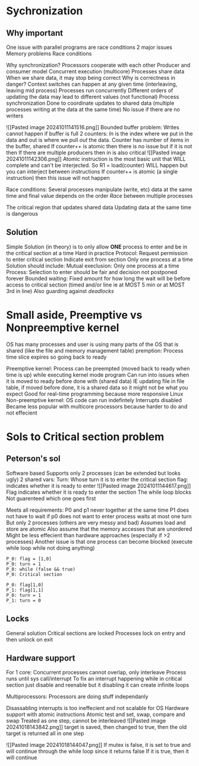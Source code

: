 # Sychronization
## Why important
One issue with parallel programs are race conditions
2 major issues
	Memory problems
	Race conditions

Why synchronization?
	Processors cooperate with each other 
		Producer and consumer model
		Concurrent execution (multicore)
	Processes share data
		When we share data, it may stop being correct
	Why is correctness in danger?
		Context switches can happen at any given time (interleaving, leaving mid process)
		Processes run concurrently
		Different orders of updating the data may lead to different values (not functional)
	Process synchronization
		Done to coordinate updates to shared data (multiple processes writing at the data at the same time)
		No issue if there are no writers

![[Pasted image 20241011141516.png]]
Bounded buffer problem: Writes cannot happen if buffer is full
2 counters:
	*In* is the index where we put in the data and out is where we pull *out* the data. 
	Counter has number of items in the buffer, shared
If counter++ is atomic then there is no issue but if it is not then 
If there are multiple producers then in is also critical
![[Pasted image 20241011142306.png]]
Atomic instruction is the most basic unit that WILL complete and can't be interjected. So R1 = load(counter) WILL happen but you can interject between instructions
If counter++ is atomic (a single instruction) then this issue will not happen

Race conditions:
	Several processes manipulate (write, etc) data at the same time and final value depends on the order
	*Race* between multiple processes

The critical region that updates shared data
Updating data at the same time is dangerous
## Solution
Simple Solution (in theory) is to only allow **ONE** process to enter and be in the critical section at a time
	Hard in practice
	Protocol:
		Request permission to enter critical section
		Indicate exit from section
		Only one process at a time
Solution should include:
	Mutual execlusion: Only one process at a time
	Process: Selection to enter should be fair and decision not postponed forever
	Bounded waiting: Fixed amount for how long the wait will be before access to critical section (timed and/or line ie at MOST 5 min or at MOST 3rd in line)
	Also guarding against *deadlocks*

# Small aside, Preemptive vs Nonpreemptive kernel
OS has many processes and user is using many parts of the OS that is shared (like the file and memory management table)
premption: Process time slice expires so going back to ready

Preemptive kernel: Process can be preempted (moved back to ready when time is up) while executing kernel mode program
	Can run into issues when it is moved to ready before done with (shared data)
		IE updating file in file table, if moved before done, it is a shared data so it might not be what you expect
		Good for real-time programming because more responsive
	Linux
Non-preemptive kernel: OS code can run indefintely 
	Interrupts disabled 
	Became less popular with multicore processors because harder to do and not effecient 


# Sols to Critical section problem
## Peterson's sol
Software based
Supports only 2 processes (can be extended but looks ugly)
2 shared vars:
	Turn: Whose turn it is to enter the critical section
	flag: indicates whether it is ready to enter 
![[Pasted image 20241011144617.png]]
Flag indicates whether it is ready to enter the section
The while loop blocks
Not guarenteed which one goes first

Meets all requirements:
	P0 and p1 never together at the same time
	P1 does not have to wait if p0 does not want to enter
	process waits at most one turn
But only 2 processes (others are very messy and bad)
Assumes load and store are atomic
Also assume that the memory accesses that are unordered
Might be less effecient than hardware approaches (especially if >2 processes)
Another issue is that one process can become blocked (execute while loop while not doing anything)

```
P_0: flag = [1,0]
P_0: turn = 1
P_0: while (false && true)
P_0: Critical section

P_0: flag[1,0]
P_1: flag[1,1]
P_0: turn = 1
P_1: turn = 0
```

## Locks
General solution
	Critical sections are locked 
	Processes lock on entry and then unlock on exit
## Hardware support
For 1 core:
	Concurrent processes cannot overlap, only interleave
	Process runs until sys call/interrupt
To fix an interrupt happening while in critical section just disable and reenable but it disabling it can create infinite loops

Multiprocessors: Processors are doing stuff independanly 

Disassabling interrupts is too ineffecient and not scalable for OS
Hardware support with atomic instructions
	Atomic test and set, swap, compare and swap
	Treated as one step, cannot be interleaved
![[Pasted image 20241018143842.png]]
target is saved, then changed to true, then the old target is returned
all in one step

![[Pasted image 20241018144047.png]]
If mutex is false, it is set to true and will continue through the while loop since it returns false
If it is true, then it will continue